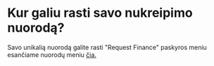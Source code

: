 # Kur galiu rasti savo nukreipimo nuorodą?

Savo unikalią nuorodą galite rasti "Request Finance" paskyros meniu esančiame nuorodų meniu [čia.](https://app.request.finance/referral)
